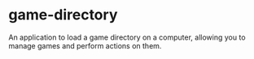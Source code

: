 # game-directory
An application to load a game directory on a computer, allowing you to manage games and perform actions on them.
